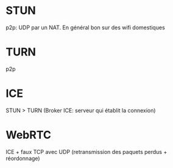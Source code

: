 # STUN
p2p: UDP par un NAT. En général bon sur des wifi domestiques
# TURN
p2p
# ICE
STUN > TURN
(Broker ICE: serveur qui établit la connexion)
# WebRTC
ICE + faux TCP avec UDP (retransmission des paquets perdus + réordonnage)
